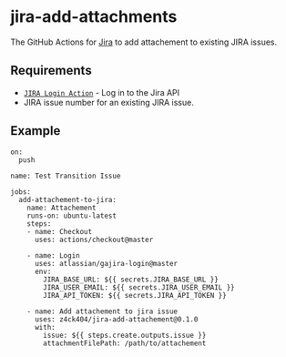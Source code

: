 # jira-add-attachments

The GitHub Actions for [Jira](https://www.atlassian.com/software/jira) to add attachement to existing JIRA issues.


## Requirements

- [`JIRA Login Action`](https://github.com/marketplace/actions/jira-login) - Log in to the Jira API
-  JIRA issue number for an existing JIRA issue.

## Example

```
on:
  push

name: Test Transition Issue

jobs:
  add-attachement-to-jira:
    name: Attachement
    runs-on: ubuntu-latest
    steps:
    - name: Checkout
      uses: actions/checkout@master

    - name: Login
      uses: atlassian/gajira-login@master
      env:
        JIRA_BASE_URL: ${{ secrets.JIRA_BASE_URL }}
        JIRA_USER_EMAIL: ${{ secrets.JIRA_USER_EMAIL }}
        JIRA_API_TOKEN: ${{ secrets.JIRA_API_TOKEN }}

    - name: Add attachement to jira issue
      uses: z4ck404/jira-add-attachement@0.1.0
      with:
        issue: ${{ steps.create.outputs.issue }}
        attachmentFilePath: /path/to/attachement
```








